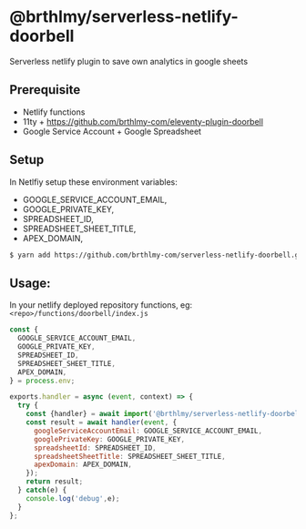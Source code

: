 # @brthlmy/serverless-netlify-doorbell

Serverless netlify plugin to save own analytics in google sheets

## Prerequisite

* Netlify functions
* 11ty + https://github.com/brthlmy-com/eleventy-plugin-doorbell
* Google Service Account + Google Spreadsheet

## Setup

In Netlfiy setup these environment variables:

* GOOGLE_SERVICE_ACCOUNT_EMAIL,
* GOOGLE_PRIVATE_KEY,
* SPREADSHEET_ID,
* SPREADSHEET_SHEET_TITLE,
* APEX_DOMAIN,

```bash
$ yarn add https://github.com/brthlmy-com/serverless-netlify-doorbell.git
```
## Usage:

In your netlify deployed repository functions, eg: `<repo>/functions/doorbell/index.js`

```javascript
const {
  GOOGLE_SERVICE_ACCOUNT_EMAIL,
  GOOGLE_PRIVATE_KEY,
  SPREADSHEET_ID,
  SPREADSHEET_SHEET_TITLE,
  APEX_DOMAIN,
} = process.env;

exports.handler = async (event, context) => {
  try {
    const {handler} = await import('@brthlmy/serverless-netlify-doorbell');
    const result = await handler(event, {
      googleServiceAccountEmail: GOOGLE_SERVICE_ACCOUNT_EMAIL,
      googlePrivateKey: GOOGLE_PRIVATE_KEY,
      spreadsheetId: SPREADSHEET_ID,
      spreadsheetSheetTitle: SPREADSHEET_SHEET_TITLE,
      apexDomain: APEX_DOMAIN,
    });
    return result;
  } catch(e) {
    console.log('debug',e);
  }
};
```
